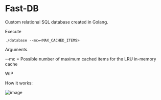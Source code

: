 # Fast-DB

Custom relational SQL database created in Golang.

Execute

```./database --mc=<MAX_CACHED_ITEMS>```

Arguments

--mc = Possible number of maximum cached items for the LRU in-memory cache

WIP

How it works:

![image](https://github.com/DaveSharma-Hub/Fast-DB/assets/81478885/e30e179a-00f6-4f4b-b729-d95a3fb22432)

